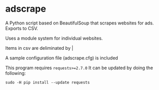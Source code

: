 # adscrape
A Python script based on BeautifulSoup that scrapes websites for ads. Exports to CSV.

Uses a module system for individual websites.

Items in csv are deliminated by |

A sample configuration file (adscrape.cfg) is included

This program requires ```requests>=2.7.0``` It can be updated by doing the following:
```
sudo -H pip install --update requests
```
